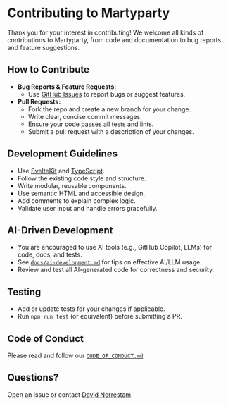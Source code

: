# Contributing to Martyparty

Thank you for your interest in contributing! We welcome all kinds of contributions to Martyparty, from code and documentation to bug reports and feature suggestions.

## How to Contribute

- **Bug Reports & Feature Requests:**
  - Use [GitHub Issues](https://github.com/DavidNorrestam/martyparty/issues) to report bugs or suggest features.
- **Pull Requests:**
  - Fork the repo and create a new branch for your change.
  - Write clear, concise commit messages.
  - Ensure your code passes all tests and lints.
  - Submit a pull request with a description of your changes.

## Development Guidelines

- Use [SvelteKit](https://kit.svelte.dev/) and [TypeScript](https://www.typescriptlang.org/).
- Follow the existing code style and structure.
- Write modular, reusable components.
- Use semantic HTML and accessible design.
- Add comments to explain complex logic.
- Validate user input and handle errors gracefully.

## AI-Driven Development

- You are encouraged to use AI tools (e.g., GitHub Copilot, LLMs) for code, docs, and tests.
- See [`docs/ai-development.md`](docs/ai-development.md) for tips on effective AI/LLM usage.
- Review and test all AI-generated code for correctness and security.

## Testing

- Add or update tests for your changes if applicable.
- Run `npm run test` (or equivalent) before submitting a PR.

## Code of Conduct

Please read and follow our [`CODE_OF_CONDUCT.md`](CODE_OF_CONDUCT.md).

## Questions?

Open an issue or contact [David Norrestam](https://github.com/DavidNorrestam).
